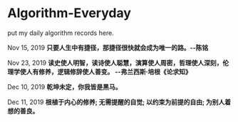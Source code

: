 # Algorithm-Everyday

put my daily algorithm records here.

Nov 15, 2019
**只要人生中有捷径，那捷径很快就会成为唯一的路。--陈铭**

Nov 23, 2019
**读史使人明智，读诗使人聪慧，演算使人周密，哲理使人深刻，伦理学使人有修养，逻辑修辞使人善变。 --弗兰西斯·培根《论求知》**

Dec 10, 2019
**乾坤未定，你我皆是黑马。**

Dec 11, 2019
**根植于内心的修养; 无需提醒的自觉; 以约束为前提的自由; 为别人着想的善良。**
